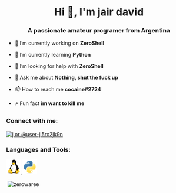 <h1 align="center">Hi 👋, I'm jair david</h1>
<h3 align="center">A passionate amateur programer from Argentina </h3>

- 🔭 I’m currently working on **ZeroShell**

- 🌱 I’m currently learning **Python**

- 🤝 I’m looking for help with **ZeroShell**

- 💬 Ask me about **Nothing, shut the fuck up**

- 📫 How to reach me **cocaine#2724**

- ⚡ Fun fact **im want to kill me**

<h3 align="left">Connect with me:</h3>
<p align="left">
<a href="https://www.youtube.com/channel/UC0bTJgWa-xQdmRi4FRH0VMw" target="blank"><img align="center" src="https://raw.githubusercontent.com/rahuldkjain/github-profile-readme-generator/master/src/images/icons/Social/youtube.svg" alt="j or @user-ji5rc2jk9n" height="30" width="40" /></a>
</p>

<h3 align="left">Languages and Tools:</h3>
<p align="left"> <a href="https://www.linux.org/" target="_blank" rel="noreferrer"> <img src="https://raw.githubusercontent.com/devicons/devicon/master/icons/linux/linux-original.svg" alt="linux" width="40" height="40"/> </a> <a href="https://www.python.org" target="_blank" rel="noreferrer"> <img src="https://raw.githubusercontent.com/devicons/devicon/master/icons/python/python-original.svg" alt="python" width="40" height="40"/> </a> </p>

<p>&nbsp;<img align="center" src="https://github-readme-stats.vercel.app/api?username=zerowaree&show_icons=true&locale=en" alt="zerowaree" /></p>
